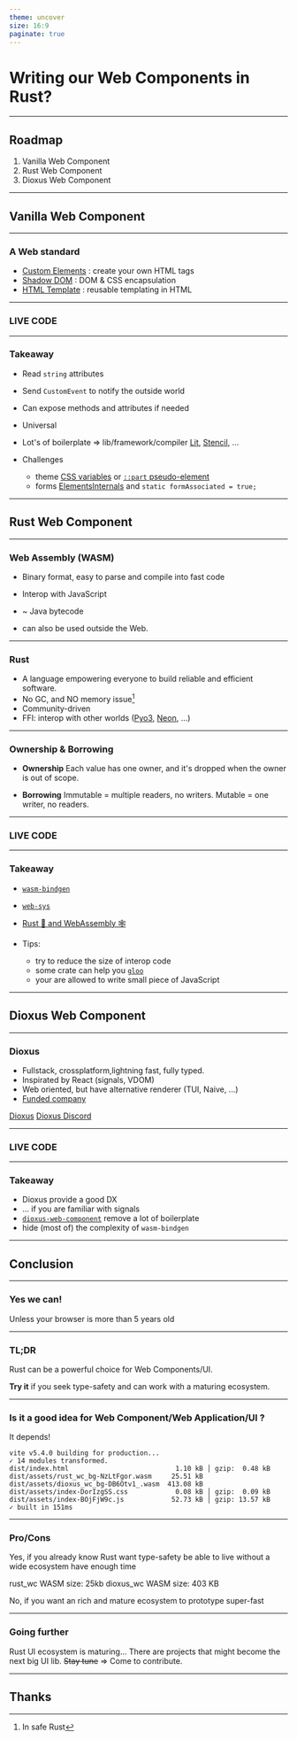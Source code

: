 ```yaml
---
theme: uncover
size: 16:9
paginate: true
---
```


# Writing our Web Components in Rust?


---

## Roadmap

1. Vanilla Web Component
2. Rust Web Component
3. Dioxus Web Component

---

## Vanilla Web Component

---

### A Web standard

- [Custom Elements](https://developer.mozilla.org/en-US/docs/Web/API/Web_components/Using_custom_elements) : create your own HTML tags
- [Shadow DOM](https://developer.mozilla.org/en-US/docs/Web/API/Web_components/Using_shadow_DOM) : DOM & CSS encapsulation
- [HTML Template](https://developer.mozilla.org/en-US/docs/Web/API/Web_components/Using_templates_and_slots) : reusable templating in HTML

---

### LIVE CODE

---

### Takeaway

- Read `string` attributes
- Send `CustomEvent` to notify the outside world
- Can expose methods and attributes if needed

- Universal
- Lot's of boilerplate => lib/framework/compiler
  [Lit](https://lit.dev/), [Stencil](https://stenciljs.com/), ...
- Challenges
  - theme
    [CSS variables](https://developer.mozilla.org/en-US/docs/Web/CSS/Using_CSS_custom_properties) or [`::part` pseudo-element](https://developer.mozilla.org/en-US/docs/Web/CSS/::part)
  - forms
    [ElementsInternals](https://developer.mozilla.org/en-US/docs/Web/API/ElementInternals) and `static formAssociated = true;`

---

## Rust Web Component

---

### Web Assembly (WASM)


- Binary format, easy to parse and compile into fast code
- Interop with JavaScript

- ~ Java bytecode

- can also be used outside the Web.

<!-- 
  Alternative for JS: GWT, Dart, Elm, ReasonML, ...
 -->

---

### Rust

- A language empowering everyone to build reliable and efficient software.
- No GC, and NO memory issue[^1]
- Community-driven
- FFI: interop with other worlds ([Pyo3](https://pyo3.rs/), [Neon](https://neon-rs.dev/), ...)

[^1]: In safe Rust

---

### Ownership & Borrowing

- **Ownership**
  Each value has one owner,
  and it's dropped when the owner is out of scope.

- **Borrowing**
  Immutable = multiple readers, no writers.
  Mutable = one writer, no readers.

---

### LIVE CODE

--- 

### Takeaway

- [`wasm-bindgen`](https://rustwasm.github.io/wasm-bindgen/)
- [`web-sys`](https://docs.rs/web-sys/latest/web_sys/)
- [Rust 🦀 and WebAssembly 🕸️](https://rustwasm.github.io/docs/book/)

- Tips:
  - try to reduce the size of interop code
  - some crate can help you [`gloo`](https://docs.rs/gloo/latest/gloo/)
  - your are allowed to write small piece of JavaScript

---


## Dioxus Web Component

---

### Dioxus

- Fullstack, crossplatform,lightning fast, fully typed.
- Inspirated by React (signals, VDOM)
- Web oriented, but have alternative renderer (TUI, Naive, ...)
- [Funded company](https://www.ycombinator.com/companies/dioxus-labs)

[Dioxus](https://dioxuslabs.com/)
[Dioxus Discord](https://discord.com/invite/XgGxMSkvUM)

---

### LIVE CODE

---

### Takeaway

- Dioxus provide a good DX
- ... if you are familiar with signals
- [`dioxus-web-component`](https://github.com/ilaborie/dioxus-web-component) remove a lot of boilerplate
- hide (most of) the complexity of `wasm-bindgen`

---

## Conclusion

---

### Yes we can!

Unless your browser is more than 5 years old

---

### TL;DR

Rust can be a powerful choice for Web Components/UI.

**Try it** if you seek type-safety and can work with a maturing ecosystem.

---

### Is it a good idea for Web Component/Web Application/UI ?

It depends!

```
vite v5.4.0 building for production...
✓ 14 modules transformed.
dist/index.html                           1.10 kB │ gzip:  0.48 kB
dist/assets/rust_wc_bg-NzLtFgor.wasm     25.51 kB
dist/assets/dioxus_wc_bg-DB6Otv1_.wasm  413.08 kB
dist/assets/index-DorIzgSS.css            0.08 kB │ gzip:  0.09 kB
dist/assets/index-BOjFjW9c.js            52.73 kB │ gzip: 13.57 kB
✓ built in 151ms
```

--- 
### Pro/Cons

Yes, if you
already know Rust
want type-safety
be able to live without a wide ecosystem
have enough time

rust_wc WASM size: 25kb
dioxus_wc WASM size: 403 KB


No, if you want
an rich and mature ecosystem
to prototype super-fast

---

### Going further

Rust UI ecosystem is maturing...
There are projects that might become the next big UI lib.
~~Stay tune~~ => Come to contribute.

---

## Thanks
